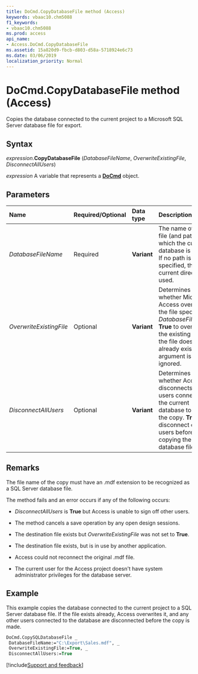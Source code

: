 ```yaml
---
title: DoCmd.CopyDatabaseFile method (Access)
keywords: vbaac10.chm5088
f1_keywords:
- vbaac10.chm5088
ms.prod: access
api_name:
- Access.DoCmd.CopyDatabaseFile
ms.assetid: 15a820d9-fbcb-d803-d58a-5718924e6c73
ms.date: 03/06/2019
localization_priority: Normal
---
```



# DoCmd.CopyDatabaseFile method (Access)

Copies the database connected to the current project to a Microsoft SQL Server database file for export.


## Syntax

_expression_.**CopyDatabaseFile** (_DatabaseFileName_, _OverwriteExistingFile_, _DisconnectAllUsers_)

_expression_ A variable that represents a **[DoCmd](Access.DoCmd.md)** object.


## Parameters

|Name|Required/Optional|Data type|Description|
|:-----|:-----|:-----|:-----|
| _DatabaseFileName_|Required|**Variant**|The name of the file (and path) to which the current database is copied. If no path is specified, the current directory is used.|
| _OverwriteExistingFile_|Optional|**Variant**|Determines whether Microsoft Access overwrites the file specified by  _DatabaseFileName_. **True** to overwrite the existing file. If the file doesn't already exist, this argument is ignored.|
| _DisconnectAllUsers_|Optional|**Variant**|Determines whether Access disconnects any users connected to the current database to make the copy. **True** to disconnect other users before copying the database file.|

## Remarks

The file name of the copy must have an .mdf extension to be recognized as a SQL Server database file.

The method fails and an error occurs if any of the following occurs:

-  _DisconnectAllUsers_ is **True** but Access is unable to sign off other users.
    
- The method cancels a save operation by any open design sessions.
    
- The destination file exists but _OverwriteExistingFile_ was not set to **True**.
    
- The destination file exists, but is in use by another application.
    
- Access could not reconnect the original .mdf file.
    
- The current user for the Access project doesn't have system administrator privileges for the database server.
    

## Example

This example copies the database connected to the current project to a SQL Server database file. If the file exists already, Access overwrites it, and any other users connected to the database are disconnected before the copy is made.

```vb
DoCmd.CopySQLDatabaseFile _ 
 DatabaseFileName:="C:\Export\Sales.mdf", _ 
 OverwriteExistingFile:=True, _ 
 DisconnectAllUsers:=True
```




[!include[Support and feedback](~/includes/feedback-boilerplate.md)]
